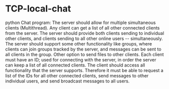 # TCP-local-chat
python Chat program: The server should allow for multiple simultaneous clients (Multithread). Any client can get a list of all other connected clients from the server. The server should provide both clients sending to individual other clients, and clients sending to all other online users -- simultaneously. The server should support some other functionality like groups, where clients can join groups tracked by the server, and messages can be sent to all clients in the group. Other option to send files to other clients. Each client must have an ID; used for connecting with the server, in order the server can keep a list of all connected clients. The client should access all functionality that the server supports. Therefore it must be able to request a list of the IDs for all other connected clients, send messages to other individual users, and send broadcast messages to all users.
